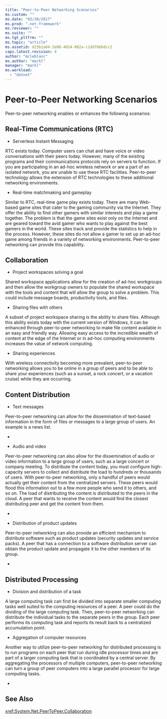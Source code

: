 ```yaml
---
title: "Peer-to-Peer Networking Scenarios"
ms.custom: ""
ms.date: "03/30/2017"
ms.prod: ".net-framework"
ms.reviewer: ""
ms.suite: ""
ms.tgt_pltfrm: ""
ms.topic: "article"
ms.assetid: d23b1a64-2e08-4014-882a-c1dd766bdcc2
caps.latest.revision: 4
author: "mcleblanc"
ms.author: "markl"
manager: "markl"
ms.workload: 
  - "dotnet"
---
```

# Peer-to-Peer Networking Scenarios
Peer-to-peer networking enables or enhances the following scenarios:  
  
## Real-Time Communications (RTC)  
  
-   Serverless Instant Messaging  
  
 RTC exists today. Computer users can chat and have voice or video conversations with their peers today. However, many of the existing programs and their communications protocols rely on servers to function. If you are participating in an ad-hoc wireless network or are a part of an isolated network, you are unable to use these RTC facilities. Peer-to-peer technology allows the extension of RTC technologies to these additional networking environments.  
  
-   Real-time matchmaking and gameplay  
  
 Similar to RTC, real-time game play exists today. There are many Web-based game sites that cater to the gaming community via the Internet. They offer the ability to find other gamers with similar interests and play a game together. The problem is that the game sites exist only on the Internet and are geared toward the avid gamer who wants to play against the best gamers in the world. These sites track and provide the statistics to help in the process. However, these sites do not allow a gamer to set up an ad-hoc game among friends in a variety of networking environments. Peer-to-peer networking can provide this capability.  
  
## Collaboration  
  
-   Project workspaces solving a goal  
  
 Shared workspace applications allow for the creation of ad-hoc workgroups and then allow the workgroup owners to populate the shared workspace with the tools and content that will allow the group to solve a problem. This could include message boards, productivity tools, and files.  
  
-   Sharing files with others  
  
 A subset of project workspace sharing is the ability to share files. Although this ability exists today with the current version of Windows, it can be enhanced through peer-to-peer networking to make file content available in an easy and friendly way. Allowing easy access to the incredible wealth of content at the edge of the Internet or in ad-hoc computing environments increases the value of network computing.  
  
-   Sharing experiences  
  
 With wireless connectivity becoming more prevalent, peer-to-peer networking allows you to be online in a group of peers and to be able to share your experiences (such as a sunset, a rock concert, or a vacation cruise) while they are occurring.  
  
## Content Distribution  
  
-   Text messages  
  
 Peer-to-peer networking can allow for the dissemination of text-based information in the form of files or messages to a large group of users. An example is a news list.  
  
-  
  
-   Audio and video  
  
 Peer-to-peer networking can also allow for the dissemination of audio or video information to a large group of users, such as a large concert or company meeting. To distribute the content today, you must configure high-capacity servers to collect and distribute the load to hundreds or thousands of users. With peer-to-peer networking, only a handful of peers would actually get their content from the centralized servers. These peers would flood this information out to a few more people who send it to others, and so on. The load of distributing the content is distributed to the peers in the cloud. A peer that wants to receive the content would find the closest distributing peer and get the content from them.  
  
-  
  
-   Distribution of product updates  
  
 Peer-to-peer networking can also provide an efficient mechanism to distribute software such as product updates (security updates and service packs). A peer that has a connection to a software distribution server can obtain the product update and propagate it to the other members of its group.  
  
-  
  
## Distributed Processing  
  
-   Division and distribution of a task  
  
 A large computing task can first be divided into separate smaller computing tasks well suited to the computing resources of a peer. A peer could do the dividing of the large computing task. Then, peer-to-peer networking can distribute the individual tasks to the separate peers in the group. Each peer performs its computing task and reports its result back to a centralized accumulation point.  
  
-   Aggregation of computer resources  
  
 Another way to utilize peer-to-peer networking for distributed processing is to run programs on each peer that run during idle processor times and are part of a larger computing task that is coordinated by a central server. By aggregating the processors of multiple computers, peer-to-peer networking can turn a group of peer computers into a large parallel processor for large computing tasks.  
  
-  
  
## See Also  
 <xref:System.Net.PeerToPeer.Collaboration>
